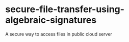 # secure-file-transfer-using-algebraic-signatures
A secure way to access files in public cloud server
